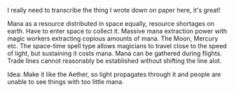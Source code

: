 

I really need to transcribe the thing I wrote down on paper here, it's great!





Mana as a resource distributed in space equally, resource shortages on earth. Have to enter space to collect it. Massive mana extraction power with magic workers extracting copious amounts of mana. The Moon, Mercury etc. The space-time spell type allows magicians to travel close to the speed of light, but sustaining it costs mana. Mana can be gathered during flights. Trade lines cannot reasonably be established without shifting the line alot. 


Idea: Make it like the Aether, so light propagates through it and people are unable to see things with too little mana. 


